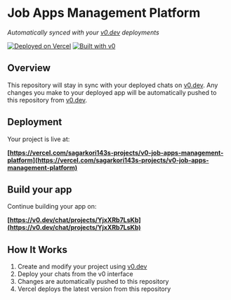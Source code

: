 # Job Apps Management Platform

*Automatically synced with your [v0.dev](https://v0.dev) deployments*

[![Deployed on Vercel](https://img.shields.io/badge/Deployed%20on-Vercel-black?style=for-the-badge&logo=vercel)](https://vercel.com/sagarkori143s-projects/v0-job-apps-management-platform)
[![Built with v0](https://img.shields.io/badge/Built%20with-v0.dev-black?style=for-the-badge)](https://v0.dev/chat/projects/YjxXRb7LsKb)

## Overview

This repository will stay in sync with your deployed chats on [v0.dev](https://v0.dev).
Any changes you make to your deployed app will be automatically pushed to this repository from [v0.dev](https://v0.dev).

## Deployment

Your project is live at:

**[https://vercel.com/sagarkori143s-projects/v0-job-apps-management-platform](https://vercel.com/sagarkori143s-projects/v0-job-apps-management-platform)**

## Build your app

Continue building your app on:

**[https://v0.dev/chat/projects/YjxXRb7LsKb](https://v0.dev/chat/projects/YjxXRb7LsKb)**

## How It Works

1. Create and modify your project using [v0.dev](https://v0.dev)
2. Deploy your chats from the v0 interface
3. Changes are automatically pushed to this repository
4. Vercel deploys the latest version from this repository